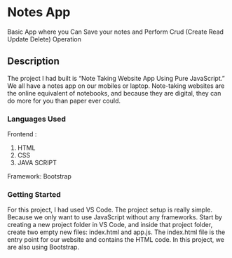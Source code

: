 # Notes App
Basic App where you Can Save your notes  and Perform Crud (Create Read Update Delete) Operation

## Description
The project I had  built is “Note Taking Website App Using Pure JavaScript.” We all have a notes app on our mobiles or laptop. Note-taking websites are the online equivalent of notebooks, and because they are digital, they can do more for you than paper ever could.


### Languages Used

Frontend :

1) HTML
2) CSS
3) JAVA SCRIPT

  Framework: Bootstrap

### Getting Started
For this project, I had used  VS Code.
The project setup is really simple. Because we only want to use JavaScript without any frameworks. Start by creating a new project folder in VS Code, and inside that project folder, create two empty new files: index.html and app.js. The index.html file is the entry point for our website and contains the HTML code. In this project, we are also using Bootstrap.
